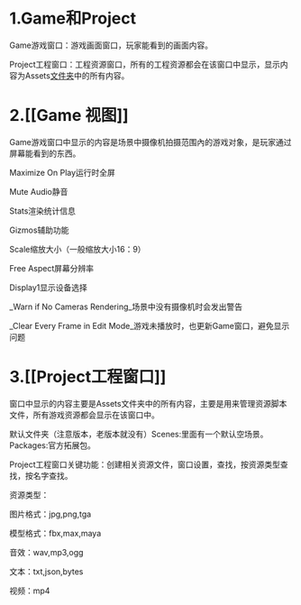 # 1.Game和Project

Game游戏窗口：游戏画面窗口，玩家能看到的画面内容。

Project工程窗口：工程资源窗口，所有的工程资源都会在该窗口中显示，显示内容为Assets[文件夹](https://so.csdn.net/so/search?q=%E6%96%87%E4%BB%B6%E5%A4%B9&spm=1001.2101.3001.7020)中的所有内容。

# 2.[[Game 视图]]

Game游戏窗口中显示的内容是场景中摄像机拍摄范围內的游戏对象，是玩家通过屏幕能看到的东西。


 Maximize On Play运行时全屏

Mute Audio静音

Stats渲染统计信息

Gizmos辅助功能

Scale缩放大小（一般缩放大小16：9）

Free Aspect屏幕分辨率

Display1显示设备选择

_Warn if No Cameras Rendering_场景中没有摄像机时会发出警告

_Clear Every Frame in Edit Mode_游戏未播放时，也更新Game窗口，避免显示问题
# 3.[[Project工程窗口]]
窗口中显示的内容主要是Assets文件夹中的所有内容，主要是用来管理资源脚本文件，所有游戏资源都会显示在该窗口中。

默认文件夹（注意版本，老版本就没有）Scenes:里面有一个默认空场景。Packages:官方拓展包。

Project工程窗口关键功能：创建相关资源文件，窗口设置，查找，按资源类型查找，按名字查找。

资源类型：

图片格式：jpg,png,tga

模型格式：fbx,max,maya

音效：wav,mp3,ogg

文本：txt,json,bytes

视频：mp4
